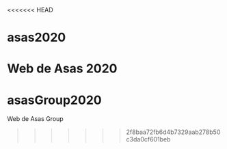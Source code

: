 <<<<<<< HEAD
# asas2020
Web de Asas 2020
=======
# asasGroup2020
Web de Asas Group
>>>>>>> 2f8baa72fb6d4b7329aab278b50c3da0cf601beb
